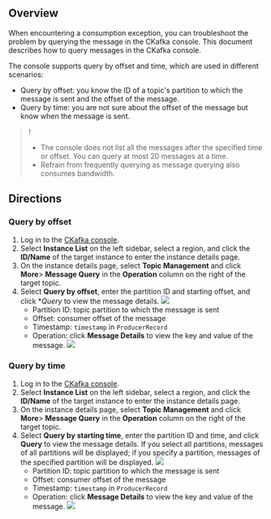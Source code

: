 ## Overview

When encountering a consumption exception, you can troubleshoot the problem by querying the message in the CKafka console. This document describes how to query messages in the CKafka console.

The console supports query by offset and time, which are used in different scenarios:

- Query by offset: you know the ID of a topic's partition to which the message is sent and the offset of the message.
- Query by time: you are not sure about the offset of the message but know when the message is sent.

>! 
>- The console does not list all the messages after the specified time or offset. You can query at most 20 messages at a time.
>- Refrain from frequently querying as message querying also consumes bandwidth.

## Directions

### Query by offset

1. Log in to the [CKafka console](https://console.cloud.tencent.com/ckafka/index?rid=1).
2. Select **Instance List** on the left sidebar, select a region, and click the **ID/Name** of the target instance to enter the instance details page.
3. On the instance details page, select **Topic Management** and click **More**> **Message Query** in the **Operation** column on the right of the target topic.
4. Select **Query by offset**, enter the partition ID and starting offset, and click **Query* to view the message details.
   ![](https://main.qcloudimg.com/raw/195ca10f4a0868b12a03c7c831eff1fd.png)
   - Partition ID: topic partition to which the message is sent
   - Offset: consumer offset of the message
   - Timestamp: `timestamp` in `ProducerRecord`
   - Operation: click **Message Details** to view the key and value of the message.
    ![](https://main.qcloudimg.com/raw/2d7d204213d422228a4a892a94496fe8.png)

   

### Query by time

1. Log in to the [CKafka console](https://console.cloud.tencent.com/ckafka/index?rid=1).
2. Select **Instance List** on the left sidebar, select a region, and click the **ID/Name** of the target instance to enter the instance details page.
3. On the instance details page, select **Topic Management** and click **More**> **Message Query** in the **Operation** column on the right of the target topic.
4. Select **Query by starting time**, enter the partition ID and time, and click **Query** to view the message details.
   If you select all partitions, messages of all partitions will be displayed; if you specify a partition, messages of the specified partition will be displayed.
   ![](https://main.qcloudimg.com/raw/7a2410794186b47c9126dbe8b878228d.png)
   - Partition ID: topic partition to which the message is sent
   - Offset: consumer offset of the message
   - Timestamp: `timestamp` in `ProducerRecord`
   - Operation: click **Message Details** to view the key and value of the message.
   ![](https://main.qcloudimg.com/raw/f033408d8698fbd24bab907cbc2af85a.png)




